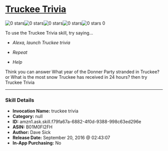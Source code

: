 # [Truckee Trivia](http://alexa.amazon.com/#skills/amzn1.ask.skill.f79fa67a-6882-4f0d-9388-998c63ed296e)
![0 stars](../../images/ic_star_border_black_18dp_1x.png)![0 stars](../../images/ic_star_border_black_18dp_1x.png)![0 stars](../../images/ic_star_border_black_18dp_1x.png)![0 stars](../../images/ic_star_border_black_18dp_1x.png)![0 stars](../../images/ic_star_border_black_18dp_1x.png) 0

To use the Truckee Trivia skill, try saying...

* *Alexa, launch Truckee trivia*

* *Repeat*

* *Help*

Think you can answer
What year of the Donner Party stranded in Truckee?
or
What is the most snow Truckee has received in 24 hours?
then try Truckee Trivia

***

### Skill Details

* **Invocation Name:** truckee trivia
* **Category:** null
* **ID:** amzn1.ask.skill.f79fa67a-6882-4f0d-9388-998c63ed296e
* **ASIN:** B01M0FI2FH
* **Author:** Dave Sick
* **Release Date:** September 20, 2016 @ 02:43:07
* **In-App Purchasing:** No
